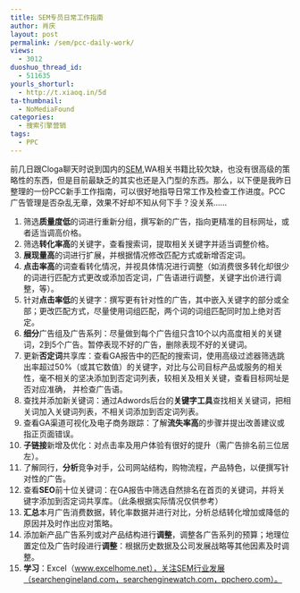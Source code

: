 ```yaml
---
title: SEM专员日常工作指南
author: 肖庆
layout: post
permalink: /sem/pcc-daily-work/
views:
  - 3012
duoshuo_thread_id:
  - 511635
yourls_shorturl:
  - http://t.xiaoq.in/5d
ta-thumbnail:
  - NoMediaFound
categories:
  - 搜索引擎营销
tags:
  - PPC
---
```

前几日跟Cloga聊天时说到国内的<span class='wp_keywordlink'><a href="https://xiaoq.in/sem/" title="SEM搜索引擎营销" target="_blank">SEM</a></span>,WA相关书籍比较欠缺，也没有很高级的策略性的东西，但是目前最缺乏的其实也还是入门型的东西。那么，以下便是我昨日整理的一份PCC新手工作指南，可以很好地指导日常工作及检查工作进度。PCC广告管理是否杂乱无章，效果不好却不知从何下手？没关系&#8230;&#8230;

1.  筛选**质量度低**的词进行重新分组，撰写新的广告，指向更精准的目标网址，或者适当调高价格。
2.  筛选**转化率高**的关键字，查看搜索词，提取相关关键字并适当调整价格。
3.  **展现量高**的词进行扩展，并根据情况修改匹配方式或新增否定词。
4.  **点击率高**的词查看转化情况，并视具体情况进行调整（如消费很多转化却很少的词进行匹配方式更改或添加否定词，广告语进行调整，关键字出价进行调整，等）。
5.  针对**点击率低**的关键字：撰写更有针对性的广告，其中嵌入关键字的部分或全部；更改匹配方式，尽量使用词组匹配，两个词的词组匹配同时加上绝对否定。
6.  **细分**广告组及广告系列：尽量做到每个广告组只含10个以内高度相关的关键词，2到5个广告。暂停表现不好的广告，删除表现不好的关键词。
7.  更新**否定词**共享库：查看GA报告中的匹配的搜索词，使用高级过滤器筛选跳出率超过50%（或其它数值）的关键字，对比与公司目标产品或服务的相关性，毫不相关的坚决添加到否定词列表，较相关及相关关键，查看目标网址是否对应准确， 并检查广告语。
8.  查找并添加新关键词：通过Adwords后台的**关键字工具**查找相关关键词，把相关词加入关键词列表，不相关词添加到否定词列表。
9.  查看GA渠道可视化及电子商务跟踪：了解**流失率高**的步骤并提出改善建议或指正页面错误。
10. **子链接**新增及优化：对点击率及用户体验有很好的提升（需广告排名前三位居左）。
11. 了解同行，**分析**竞争对手，公司网站结构，购物流程，产品特色，以便撰写针对性的广告。
12. 查看**SEO**前十位关键词：在GA报告中筛选自然排名在首页的关键词，并将关键字添加到否定词共享库。（此条根据实际情况仅供参考）
13. **汇总**本月广告消费数据，转化率数据并进行对比，分析总结转化增加或降低的原因并及时作出应对策略。
14. 添加新产品广告系列或对产品结构进行**调整**，调整各广告系列的预算；地理位置定位及广告时段进行**调整**：根据历史数据及公司发展战略等其他因素及时调整。
15. **学习**：Excel（www.excelhome.net），关注SEM行业发展（searchengineland.com，searchenginewatch.com，ppchero.com）。